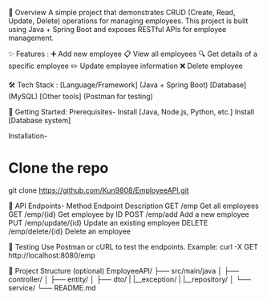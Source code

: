 📌 Overview
A simple project that demonstrates CRUD (Create, Read, Update, Delete) operations for managing employees.
This project is built using Java + Spring Boot and exposes RESTful APIs for employee management.

✨ Features :
➕ Add new employee
📋 View all employees
🔍 Get details of a specific employee
✏️ Update employee information
❌ Delete employee

🛠️ Tech Stack :
[Language/Framework] (Java + Spring Boot)
[Database] (MySQL)
[Other tools] (Postman for testing)

🚀 Getting Started:
Prerequisites-
Install [Java, Node.js, Python, etc.]
Install [Database system]

Installation-
# Clone the repo
git clone https://github.com/Kun9808/EmployeeAPI.git

📡 API Endpoints-
Method	Endpoint	Description
GET	/emp	Get all employees
GET	/emp/{id}	Get employee by ID
POST	/emp/add	Add a new employee
PUT	/emp/update/{id}	Update an existing employee
DELETE	/emp/delete/{id}	Delete an employee

🧪 Testing
Use Postman or cURL to test the endpoints.
Example:
curl -X GET http://localhost:8080/emp

📂 Project Structure (optional)
EmployeeAPI/
├── src/main/java
│   ├── controller/
│   ├── entity/
│   ├── dto/
|   |__exception/
|   |__repository/
│   └── service/
└── README.md
